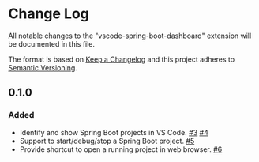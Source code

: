 # Change Log
All notable changes to the "vscode-spring-boot-dashboard" extension will be documented in this file.

The format is based on [Keep a Changelog](http://keepachangelog.com/en/1.0.0/)
and this project adheres to [Semantic Versioning](http://semver.org/spec/v2.0.0.html).

## 0.1.0
### Added
- Identify and show Spring Boot projects in VS Code. [#3](https://github.com/Microsoft/vscode-spring-boot-dashboard/issues/3) [#4](https://github.com/Microsoft/vscode-spring-boot-dashboard/issues/4)
- Support to start/debug/stop a Spring Boot project. [#5](https://github.com/Microsoft/vscode-spring-boot-dashboard/issues/5)
- Provide shortcut to open a running project in web browser. [#6](https://github.com/Microsoft/vscode-spring-boot-dashboard/issues/6)
